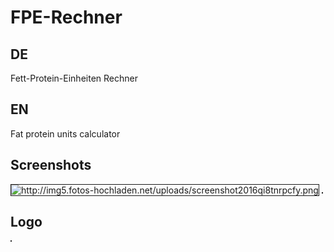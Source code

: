 # FPE-Rechner
## DE
Fett-Protein-Einheiten Rechner

## EN
Fat protein units calculator

## Screenshots
<img src="" border="1" alt="http://img5.fotos-hochladen.net/uploads/screenshot2016qi8tnrpcfy.png" />
<img src="" border="1" alt="" />


## Logo
<img src="http://www.bilder-upload.eu/thumb/5ca473-1474374895.png" border="1" alt="" />

